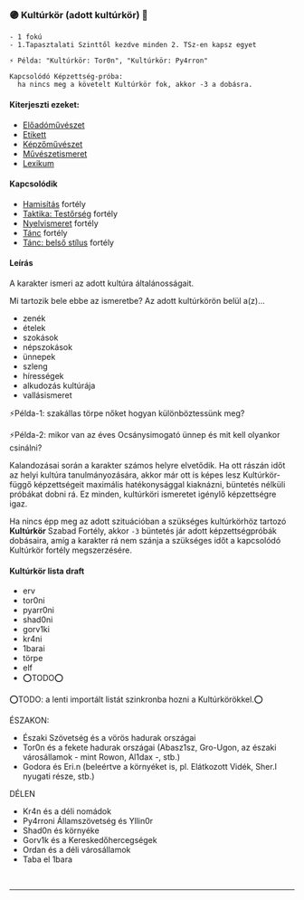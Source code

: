 ### 🟣 Kultúrkör (adott kultúrkör) 🔁

```
- 1 fokú
- 1.Tapasztalati Szinttől kezdve minden 2. TSz-en kapsz egyet

⚡ Példa: "Kultúrkör: Tor0n", "Kultúrkör: Py4rron"

Kapcsolódó Képzettség-próba:
  ha nincs meg a követelt Kultúrkör fok, akkor -3 a dobásra.
```

#### Kiterjeszti ezeket:
- [Előadóművészet](../kepzettsegek.szekunder/eloadomuveszet.md)
- [Etikett](../kepzettsegek.szekunder/etikett.md)
- [Képzőművészet](../kepzettsegek.szekunder/kepzomuveszet.md)
- [Művészetismeret](../kepzettsegek.szekunder/muveszetismeret.md)
- [Lexikum](../kepzettsegek.szekunder/lexikum.md)

#### Kapcsolódik

- [Hamisítás](../fortelyok.altalanos/hamisitas.md) fortély
- [Taktika: Testőrség](../fortelyok.szabad/taktika_testorseg.md) fortély
- [Nyelvismeret](nyelvismeret.md) fortély
- [Tánc](../fortelyok.szabad/tanc.md) fortély
- [Tánc: belső stílus](../fortelyok.szabad/tanc_belso_stilus.md) fortély

#### Leírás

A karakter ismeri az adott kultúra általánosságait.

Mi tartozik bele ebbe az ismeretbe? Az adott kultúrkörön belül a(z)...
- zenék
- ételek
- szokások
- népszokások
- ünnepek
- szleng
- hírességek
- alkudozás kultúrája
- vallásismeret

⚡Példa-1: szakállas törpe nőket hogyan különböztessünk meg?

⚡Példa-2: mikor van az éves Ocsánysimogató ünnep és mit kell olyankor csinálni?

Kalandozásai során a karakter számos helyre elvetődik.  Ha ott rászán időt az helyi kultúra tanulmányozására, akkor már ott is képes lesz Kultúrkör-függő képzettségeit maximális hatékonysággal kiaknázni, büntetés nélküli próbákat dobni rá. Ez minden, kultúrköri ismeretet igénylő képzettségre igaz.

Ha nincs épp meg az adott szituációban a szükséges kultúrkörhöz tartozó **Kultúrkör** Szabad Fortély, akkor `-3` büntetés jár adott képzettségpróbák dobásaira, amíg a karakter rá nem szánja a szükséges időt a kapcsolódó Kultúrkör fortély megszerzésére.

#### Kultúrkör lista draft
- erv
- tor0ni
- pyarr0ni
- shad0ni
- gorv1ki
- kr4ni
- 1barai
- törpe
- elf
- ⭕TODO⭕

⭕TODO: a lenti importált listát szinkronba hozni a Kultúrkörökkel.⭕

ÉSZAKON:

- Északi Szövetség és a vörös hadurak országai
- Tor0n és a fekete hadurak országai (Abasz1sz, Gro-Ugon, az északi városállamok - mint Rowon, Al1dax -, stb.)
- Godora és Eri.n (beleértve a környéket is, pl. Elátkozott Vidék, Sher.l nyugati része, stb.)

DÉLEN

- Kr4n és a déli nomádok
- Py4rroni Államszövetség és Yllin0r
- Shad0n és környéke
- Gorv1k és a Kereskedőhercegségek
- Ordan és a déli városállamok
- Taba el 1bara

<br />

---
